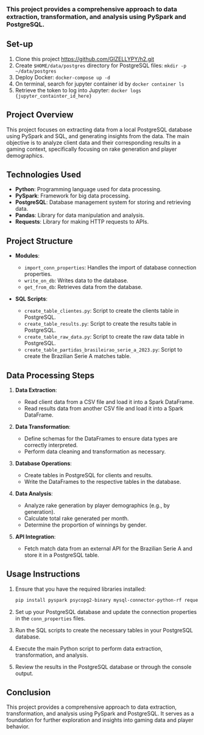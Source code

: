 
### This project provides a comprehensive approach to data extraction, transformation, and analysis using PySpark and PostgreSQL.

## Set-up
1. Clone this project https://github.com/GIZELLYPY/h2.git
2. Create `$HOME/data/postgres` directory for PostgreSQL files: `mkdir -p ~/data/postgres`
3. Deploy Docker: `docker-compose up -d`
4. On terminal, search for jupyter container id by `docker container ls`
5. Retrieve the token to log into Jupyter: `docker logs {jupyter_containter_id_here}` 

## Project Overview
This project focuses on extracting data from a local PostgreSQL database using PySpark and SQL, and generating insights from the data. The main objective is to analyze client data and their corresponding results in a gaming context, specifically focusing on rake generation and player demographics.

## Technologies Used
- **Python**: Programming language used for data processing.
- **PySpark**: Framework for big data processing.
- **PostgreSQL**: Database management system for storing and retrieving data.
- **Pandas**: Library for data manipulation and analysis.
- **Requests**: Library for making HTTP requests to APIs.

## Project Structure
- **Modules**:
  - `import_conn_properties`: Handles the import of database connection properties.
  - `write_on_db`: Writes data to the database.
  - `get_from_db`: Retrieves data from the database.
  
- **SQL Scripts**:
  - `create_table_clientes.py`: Script to create the clients table in PostgreSQL.
  - `create_table_results.py`: Script to create the results table in PostgreSQL.
  - `create_table_raw_data.py`: Script to create the raw data table in PostgreSQL.
  - `create_table_partidas_brasileirao_serie_a_2023.py`: Script to create the Brazilian Serie A matches table.

## Data Processing Steps
1. **Data Extraction**:
   - Read client data from a CSV file and load it into a Spark DataFrame.
   - Read results data from another CSV file and load it into a Spark DataFrame.

2. **Data Transformation**:
   - Define schemas for the DataFrames to ensure data types are correctly interpreted.
   - Perform data cleaning and transformation as necessary.

3. **Database Operations**:
   - Create tables in PostgreSQL for clients and results.
   - Write the DataFrames to the respective tables in the database.

4. **Data Analysis**:
   - Analyze rake generation by player demographics (e.g., by generation).
   - Calculate total rake generated per month.
   - Determine the proportion of winnings by gender.

5. **API Integration**:
   - Fetch match data from an external API for the Brazilian Serie A and store it in a PostgreSQL table.

## Usage Instructions
1. Ensure that you have the required libraries installed:
   ```bash
   pip install pyspark psycopg2-binary mysql-connector-python-rf requests pandas
   ```

2. Set up your PostgreSQL database and update the connection properties in the `conn_properties` files.

3. Run the SQL scripts to create the necessary tables in your PostgreSQL database.

4. Execute the main Python script to perform data extraction, transformation, and analysis.

5. Review the results in the PostgreSQL database or through the console output.

## Conclusion
This project provides a comprehensive approach to data extraction, transformation, and analysis using PySpark and PostgreSQL. It serves as a foundation for further exploration and insights into gaming data and player behavior.

